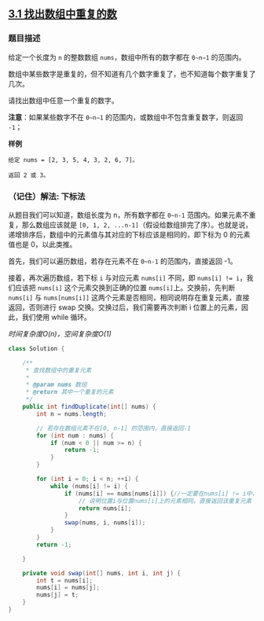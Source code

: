 ## [3.1 找出数组中重复的数](https://leetcode.cn/problems/shu-zu-zhong-zhong-fu-de-shu-zi-lcof/)

### 题目描述

给定一个长度为 `n` 的整数数组 `nums`，数组中所有的数字都在 `0∼n−1` 的范围内。

数组中某些数字是重复的，但不知道有几个数字重复了，也不知道每个数字重复了几次。

请找出数组中任意一个重复的数字。

**注意**：如果某些数字不在 `0∼n−1` 的范围内，或数组中不包含重复数字，则返回 `-1`；

**样例**

```
给定 nums = [2, 3, 5, 4, 3, 2, 6, 7]。

返回 2 或 3。
```

### （记住）解法: 下标法

从题目我们可以知道，数组长度为 n，所有数字都在 `0~n-1` 范围内。如果元素不重复，那么数组应该就是 `[0, 1, 2, ...n-1]`（假设给数组排完了序）。也就是说，递增排序后，数组中的元素值与其对应的下标应该是相同的，即下标为 0 的元素值也是 0，以此类推。

首先，我们可以遍历数组，若存在元素不在 `0~n-1` 的范围内，直接返回 -1。

接着，再次遍历数组，若下标 `i` 与对应元素 `nums[i]` 不同，即 `nums[i] != i`，我们应该把 `nums[i]` 这个元素交换到正确的位置 `nums[i]`上。交换前，先判断 `nums[i]` 与 `nums[nums[i]]` 这两个元素是否相同，相同说明存在重复元素，直接返回，否则进行 swap 交换。交换过后，我们需要再次判断 i 位置上的元素，因此，我们使用 while 循环。

*时间复杂度$O(n)$，空间复杂度$O(1)$*

```java
class Solution {

    /**
     * 查找数组中的重复元素
     *
     * @param nums 数组
     * @return 其中一个重复的元素
     */
    public int findDuplicate(int[] nums) {
        int n = nums.length;

        // 若存在数组元素不在[0, n-1] 的范围内，直接返回-1
        for (int num : nums) {
            if (num < 0 || num >= n) {
                return -1;
            }
        }

        for (int i = 0; i < n; ++i) {
            while (nums[i] != i) {
                if (nums[i] == nums[nums[i]]) {//一定要在nums[i] != i中，因为外面判断可能就是交换后的，这样才是原来的，如果有重复的就一定会进这个判断
                    // 说明位置i与位置nums[i]上的元素相同，直接返回该重复元素
                    return nums[i];
                }
                swap(nums, i, nums[i]);
            }
        }
        return -1;

    }

    private void swap(int[] nums, int i, int j) {
        int t = nums[i];
        nums[i] = nums[j];
        nums[j] = t;
    }
}
```
